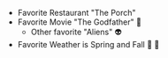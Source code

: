 * Favorite Restaurant "The Porch" 
* Favorite Movie "The Godfather" :gun:
  * Other favorite "Aliens" :alien:
* Favorite Weather is Spring and Fall :fallen_leaf:
:beers:
